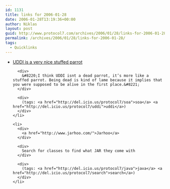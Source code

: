 ```yaml
---
id: 1131
title: links for 2006-01-28
date: 2006-01-28T13:19:36+00:00
author: Niklas
layout: post
guid: http://www.protocol7.com/archives/2006/01/28/links-for-2006-01-28/
permalink: /archives/2006/01/28/links-for-2006-01-28/
tags:
  - Quicklinks
---
```

<div class='microid-2d80be07ff381f70177664beb0609d447669faaa'>
  <ul>
    <li>
      <div>
        <a href="http://www.soacenter.com/?p=29">UDDI is a very nice stuffed parrot</a>
      </div>
      
      <div>
        &#8220;I think UDDI isnt a dead parrot, it’s more like a stuffed parrot. Being dead is kind of lame because it implies that you were supposed to be alive in the first place.&#8221;
      </div>
      
      <div>
        (tags: <a href="http://del.icio.us/protocol7/soa">soa</a> <a href="http://del.icio.us/protocol7/uddi">uddi</a>)
      </div>
    </li>
    
    <li>
      <div>
        <a href="http://www.jarhoo.com/">Jarhoo</a>
      </div>
      
      <div>
        Search for classes to find what JAR they come with
      </div>
      
      <div>
        (tags: <a href="http://del.icio.us/protocol7/java">java</a> <a href="http://del.icio.us/protocol7/search">search</a>)
      </div>
    </li>
  </ul>
</div>